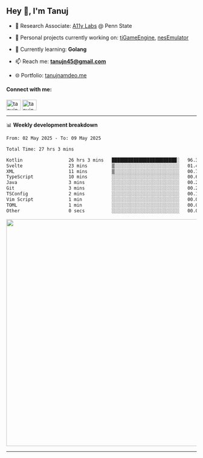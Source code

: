 <h2>Hey 👋, I'm Tanuj</h2>

- 🔬 Research Associate: [A11y Labs](https://a11y.ist.psu.edu/) @ Penn State 

- 🔭 Personal projects currently working on: [tjGameEngine](https://github.com/tanujn45/tjGameEngine), [nesEmulator](https://github.com/tanujn45/nesEmulator)

- 🌱 Currently learning: **Golang**

- 📫 Reach me: **tanujn45@gmail.com**

- 🌐 Portfolio: [tanujnamdeo.me](https://tanujnamdeo.me/)

<h4 align="left">Connect with me:</h4>
<p align="left">
<a href="https://twitter.com/tanujn45" target="blank"><img align="center" src="https://raw.githubusercontent.com/rahuldkjain/github-profile-readme-generator/master/src/images/icons/Social/twitter.svg" alt="tanujn45" height="28" width="38" /></a>
<a href="https://linkedin.com/in/tanujn45" target="blank"><img align="center" src="https://raw.githubusercontent.com/rahuldkjain/github-profile-readme-generator/master/src/images/icons/Social/linked-in-alt.svg" alt="tanujn45" height="28" width="38" /></a>
</p>

-------

📊 **Weekly development breakdown**
<!--START_SECTION:waka-->

```txt
From: 02 May 2025 - To: 09 May 2025

Total Time: 27 hrs 3 mins

Kotlin                 26 hrs 3 mins   ████████████████████████░   96.36 %
Svelte                 23 mins         ▒░░░░░░░░░░░░░░░░░░░░░░░░   01.48 %
XML                    11 mins         ▒░░░░░░░░░░░░░░░░░░░░░░░░   00.70 %
TypeScript             10 mins         ░░░░░░░░░░░░░░░░░░░░░░░░░   00.62 %
Java                   3 mins          ░░░░░░░░░░░░░░░░░░░░░░░░░   00.24 %
Git                    3 mins          ░░░░░░░░░░░░░░░░░░░░░░░░░   00.22 %
TSConfig               2 mins          ░░░░░░░░░░░░░░░░░░░░░░░░░   00.13 %
Vim Script             1 min           ░░░░░░░░░░░░░░░░░░░░░░░░░   00.09 %
TOML                   1 min           ░░░░░░░░░░░░░░░░░░░░░░░░░   00.07 %
Other                  0 secs          ░░░░░░░░░░░░░░░░░░░░░░░░░   00.06 %
```

<!--END_SECTION:waka-->

<img src="https://wakatime.com/share/@018e9abd-1aa4-4aa6-9db7-5ca3b999e810/4650b67a-98aa-46b4-b598-3d8a2451f0df.svg" width="600"/>

-------
